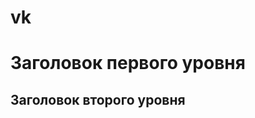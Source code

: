 # vk
Заголовок первого уровня
========================
Заголовок второго уровня
-------------------------

